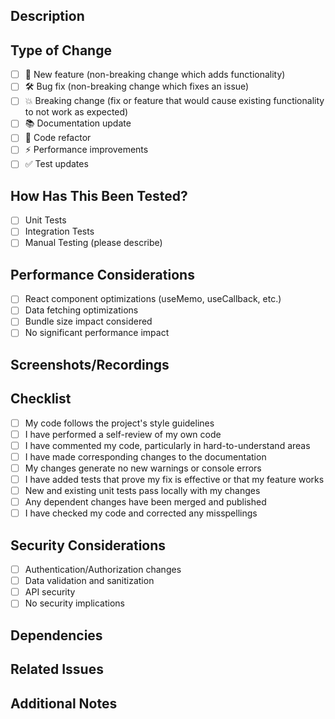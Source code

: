 ## Description
<!-- Provide a clear and concise description of the changes made in this PR -->

## Type of Change
<!-- Put an `x` in all the boxes that apply -->

- [ ] 🚀 New feature (non-breaking change which adds functionality)
- [ ] 🛠️ Bug fix (non-breaking change which fixes an issue)
- [ ] 💥 Breaking change (fix or feature that would cause existing functionality to not work as expected)
- [ ] 📚 Documentation update
- [ ] 🧹 Code refactor
- [ ] ⚡ Performance improvements
- [ ] ✅ Test updates

## How Has This Been Tested?
<!-- Describe the tests you ran to verify your changes -->

- [ ] Unit Tests
- [ ] Integration Tests
- [ ] Manual Testing (please describe)

## Performance Considerations
<!-- Describe any performance implications and optimizations made -->
- [ ] React component optimizations (useMemo, useCallback, etc.)
- [ ] Data fetching optimizations
- [ ] Bundle size impact considered
- [ ] No significant performance impact

## Screenshots/Recordings
<!-- If applicable, add screenshots or recordings to help explain your changes -->

## Checklist
<!-- Put an `x` in all the boxes that apply -->

- [ ] My code follows the project's style guidelines
- [ ] I have performed a self-review of my own code
- [ ] I have commented my code, particularly in hard-to-understand areas
- [ ] I have made corresponding changes to the documentation
- [ ] My changes generate no new warnings or console errors
- [ ] I have added tests that prove my fix is effective or that my feature works
- [ ] New and existing unit tests pass locally with my changes
- [ ] Any dependent changes have been merged and published
- [ ] I have checked my code and corrected any misspellings

## Security Considerations
<!-- If your changes involve security considerations, please describe them -->

- [ ] Authentication/Authorization changes
- [ ] Data validation and sanitization
- [ ] API security
- [ ] No security implications

## Dependencies
<!-- List any dependencies that are required for this change -->

## Related Issues
<!-- Link to any related issues here using the syntax: Closes #123 -->

## Additional Notes
<!-- Add any additional notes or context about the PR here --> 